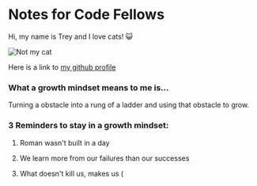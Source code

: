 # Notes for Code Fellows

Hi, my name is Trey and I love cats! :smiley_cat:

![Not my cat](https://i.guim.co.uk/img/media/c5e73ed8e8325d7e79babf8f1ebbd9adc0d95409/2_5_1754_1053/master/1754.jpg?width=465&quality=85&dpr=1&s=none)

Here is a link to [my github profile](https://github.com/goodpudding)

### What a growth mindset means to me is...
Turning a obstacle into a rung of a ladder and using that obstacle to grow.

### 3 Reminders to stay in a growth mindset:

1. Roman wasn't built in a day 

2. We learn more from our failures than our successes

3. What doesn't kill us, makes us (
